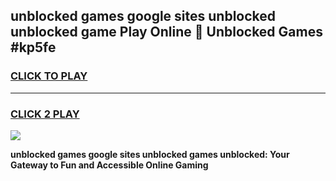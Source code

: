 
## unblocked games google sites unblocked unblocked game Play Online 👋 Unblocked Games #kp5fe
<h3>
<a href="https://premium.freeplayer.one?title=unblocked_games_google_sites_unblocked&ref=21F">CLICK TO PLAY</a></h3>
<hr>

<h3>
<a href="https://premium.freeplayer.one?title=unblocked_games_google_sites_unblocked&ref=21F">CLICK 2 PLAY</a>
  
</h3>

<a href="https://premium.freeplayer.one?title=unblocked_games_google_sites_unblocked&ref=21F/"><img src="https://clearcache.store/games.png"></a>


**unblocked games google sites unblocked games unblocked: Your Gateway to Fun and Accessible Online Gaming**
